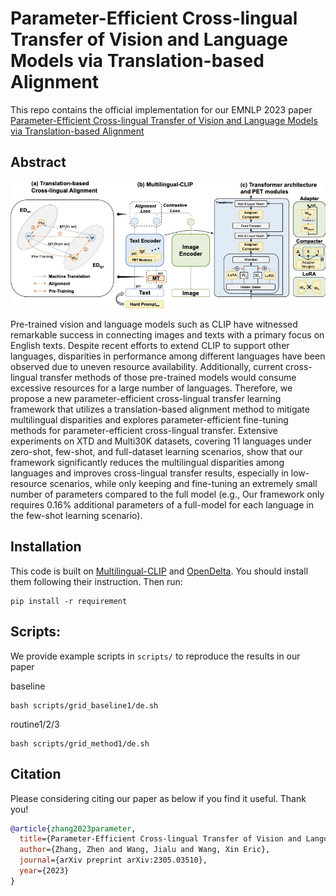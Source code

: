 # Parameter-Efficient Cross-lingual Transfer of Vision and Language Models via Translation-based Alignment

This repo contains the official implementation for our EMNLP 2023 paper [Parameter-Efficient Cross-lingual Transfer of Vision and Language Models via Translation-based Alignment](https://arxiv.org/abs/2305.03510)

    
## Abstract


![framework](img/framework.jpg)

    
Pre-trained vision and language models such as CLIP have witnessed remarkable success in connecting images and texts with a primary focus on English texts. Despite recent efforts to extend CLIP to support other languages, disparities in performance among different languages have been observed due to uneven resource availability.
Additionally, current cross-lingual transfer methods of those pre-trained models would consume excessive resources for a large number of languages. 
Therefore, we propose a new parameter-efficient cross-lingual transfer learning framework that utilizes a translation-based alignment method to mitigate multilingual disparities and explores parameter-efficient fine-tuning methods for parameter-efficient cross-lingual transfer. 
Extensive experiments on XTD and Multi30K datasets, covering 11 languages under zero-shot, few-shot, and full-dataset learning scenarios, show that our framework significantly reduces the multilingual disparities among languages and improves cross-lingual transfer results, especially in low-resource scenarios, while only keeping and fine-tuning an extremely small number of parameters compared to the full model (e.g., Our framework only requires 0.16\% additional parameters of a full-model for each language in the few-shot learning scenario).


## Installation
This code is built on [Multilingual-CLIP](https://github.com/FreddeFrallan/Multilingual-CLIP) and [OpenDelta](https://github.com/thunlp/OpenDelta). You should install them following their instruction. Then run:
```
pip install -r requirement
```


    
## Scripts: 
 We provide example scripts in `scripts/` to reproduce the results in our paper
    
baseline
```
bash scripts/grid_baseline1/de.sh
```

routine1/2/3
```
bash scripts/grid_method1/de.sh
```


## Citation

Please considering citing our paper as below if you find it useful. Thank you!

```bibtex
@article{zhang2023parameter,
  title={Parameter-Efficient Cross-lingual Transfer of Vision and Language Models via Translation-based Alignment},
  author={Zhang, Zhen and Wang, Jialu and Wang, Xin Eric},
  journal={arXiv preprint arXiv:2305.03510},
  year={2023}
}
```